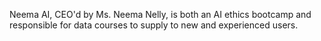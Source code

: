 Neema AI, CEO'd by Ms. Neema Nelly, is both an AI ethics bootcamp and responsible for data courses to supply to new and experienced users.
